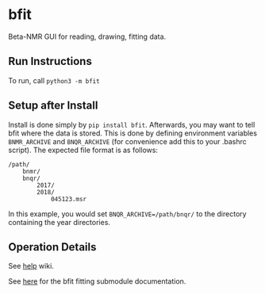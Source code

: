 # bfit
Beta-NMR GUI for reading, drawing, fitting data. 

## Run Instructions

To run, call `python3 -m bfit`

## Setup after Install

Install is done simply by `pip install bfit`. Afterwards, you may want to tell bfit where the data is stored. This is done by defining environment variables
`BNMR_ARCHIVE` and `BNQR_ARCHIVE` (for convenience add this to your .bashrc script). The expected file format is as follows: 

    /path/
        bnmr/
        bnqr/
            2017/
            2018/
                045123.msr

In this example, you would set `BNQR_ARCHIVE=/path/bnqr/` to the directory containing the year directories.

## Operation Details

See [help](https://ms-code.phas.ubc.ca:2633/dfujim_public/bfit/src/branch/master/bfit/gui/help.html) wiki.

See [here](https://ms-code.phas.ubc.ca:2633/dfujim_public/bfit/src/branch/master/bfit/fitting/README.md) for the bfit fitting submodule documentation. 